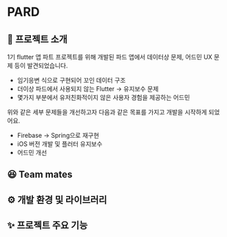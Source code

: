 # PARD

## 👋 프로젝트 소개
1기 flutter 앱 파트 프로젝트를 위해 개발된 파드 앱에서 데이터상 문제, 어드민 UX 문제 등이 발견되었습니다.
- 임기응변 식으로 구현되어 꼬인 데이터 구조
- 더이상 파드에서 사용되지 않는 Flutter → 유지보수 문제
- 몇가지 부분에서 유저친화적이지 않은 사용자 경험을 제공하는 어드민

위와 같은 세부 문제들을 개선하고자 다음과 같은 목표를 가지고 개발을 시작하게 되었어요.
- Firebase → Spring으로 재구현
- iOS 버전 개발 및 플러터 유지보수
- 어드민 개선

## 😆 Team mates

## ⚙️ 개발 환경 및 라이브러리

## ✨ 프로젝트 주요 기능
